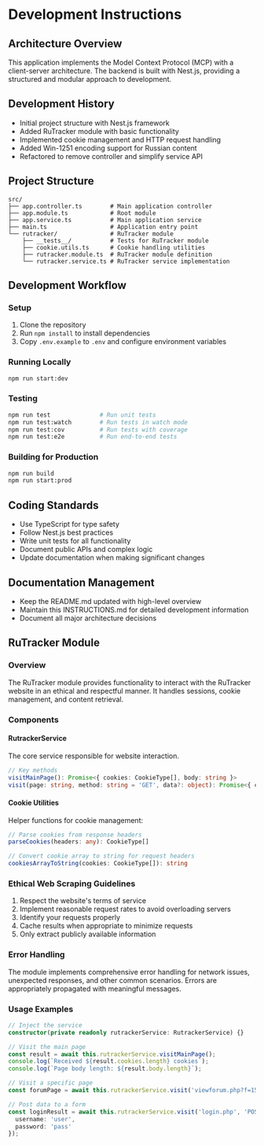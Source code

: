 # Development Instructions

## Architecture Overview

This application implements the Model Context Protocol (MCP) with a client-server architecture. The backend is built with Nest.js, providing a structured and modular approach to development.

## Development History

- Initial project structure with Nest.js framework
- Added RuTracker module with basic functionality
- Implemented cookie management and HTTP request handling
- Added Win-1251 encoding support for Russian content
- Refactored to remove controller and simplify service API

## Project Structure

```
src/
├── app.controller.ts        # Main application controller
├── app.module.ts            # Root module
├── app.service.ts           # Main application service
├── main.ts                  # Application entry point
└── rutracker/               # RuTracker module
    ├── __tests__/           # Tests for RuTracker module
    ├── cookie.utils.ts      # Cookie handling utilities
    ├── rutracker.module.ts  # RuTracker module definition
    └── rutracker.service.ts # RuTracker service implementation
```

## Development Workflow

### Setup

1. Clone the repository
2. Run `npm install` to install dependencies
3. Copy `.env.example` to `.env` and configure environment variables

### Running Locally

```bash
npm run start:dev
```

### Testing

```bash
npm run test              # Run unit tests
npm run test:watch        # Run tests in watch mode
npm run test:cov          # Run tests with coverage
npm run test:e2e          # Run end-to-end tests
```

### Building for Production

```bash
npm run build
npm run start:prod
```

## Coding Standards

- Use TypeScript for type safety
- Follow Nest.js best practices
- Write unit tests for all functionality
- Document public APIs and complex logic
- Update documentation when making significant changes

## Documentation Management

- Keep the README.md updated with high-level overview
- Maintain this INSTRUCTIONS.md for detailed development information
- Document all major architecture decisions

## RuTracker Module

### Overview

The RuTracker module provides functionality to interact with the RuTracker website in an ethical and respectful manner. It handles sessions, cookie management, and content retrieval.

### Components

#### RutrackerService

The core service responsible for website interaction.

```typescript
// Key methods
visitMainPage(): Promise<{ cookies: CookieType[], body: string }>
visit(page: string, method: string = 'GET', data?: object): Promise<{ cookies: CookieType[], body: string }>
```

#### Cookie Utilities

Helper functions for cookie management:

```typescript
// Parse cookies from response headers
parseCookies(headers: any): CookieType[]

// Convert cookie array to string for request headers
cookiesArrayToString(cookies: CookieType[]): string
```

### Ethical Web Scraping Guidelines

1. Respect the website's terms of service
2. Implement reasonable request rates to avoid overloading servers
3. Identify your requests properly
4. Cache results when appropriate to minimize requests
5. Only extract publicly available information

### Error Handling

The module implements comprehensive error handling for network issues, unexpected responses, and other common scenarios. Errors are appropriately propagated with meaningful messages.

### Usage Examples

```typescript
// Inject the service
constructor(private readonly rutrackerService: RutrackerService) {}

// Visit the main page
const result = await this.rutrackerService.visitMainPage();
console.log(`Received ${result.cookies.length} cookies`);
console.log(`Page body length: ${result.body.length}`);

// Visit a specific page
const forumPage = await this.rutrackerService.visit('viewforum.php?f=1538');

// Post data to a form
const loginResult = await this.rutrackerService.visit('login.php', 'POST', {
  username: 'user',
  password: 'pass'
});
```
